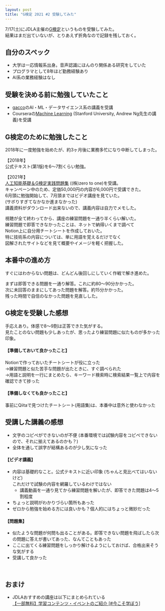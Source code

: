 ```yaml
---
layout: post
title: "G検定 2021 #2 受験してみた"
---
```


7/17(土)にJDLA主催の[G検定](https://www.jdla.org/certificate/general/)というものを受験してみた。  
結果はまだ出ていないが、とりあえず折角なので記録を残しておく。  

## 自分のスペック

- 大学は一応情報系出身。音声認識にほんのり関係ある研究をしていた
- プログラマとして8年ほど勤務経験あり
- AI系の業務経験はなし

## 受験を決める前に勉強していたこと

- [gacco](https://gacco.org)のAI・ML・データサイエンス系の講義を受講
- Courseraの[Machine Learning](https://www.coursera.org/learn/machine-learning) (Stanford University, Andrew Ng先生の講義)を受講

## G検定のために勉強したこと

2018年に一度勉強を始めたが、約3ヶ月後に業務多忙になり中断してしまった。  

【2018年】  
公式テキスト(第1版)を6〜7割くらい勉強。  

【2021年】  
[人工知能基礎＆G検定実践問題集](https://zero2one.jp/product/ai-basic-g-training-v2/) ((株)zero to one)を受講。  
キャンペーン中のため、定価50,000円の内容が6,000円で受講できた。  
6月頭に勉強開始して、7月頭まではビデオ講座を見ていた。  
(サボりすぎてなかなか進まなかった)  
講義資料がダウンロード出来ないので、講義内容は自力でメモした。    
  
視聴が全て終わってから、講座の練習問題を一通り半くらい解いた。  
練習問題で即答できなかったことは、ネットで納得いくまで調べて  
Notion上に自分用チートシートを作成しておいた。  
特に技術系の内容については、単に用語を覚えるだけでなく  
図解されたサイトなどを見て概要やイメージを軽く把握した。  

## 本番中の進め方
  
すぐにはわからない問題は、どんどん後回しにしていく作戦で解き進めた。  

まずは即答できる問題を一通り解答。これに約80〜90分かかった。  
次に未回答のままにしてあった問題を解答。約15分かかった。  
残った時間で自信のなかった問題を見直しした。  

## G検定を受験した感想  

手応えあり。体感で8〜9割は正答できた気がする。  
見たことのない問題も少しあったが、思ったより練習問題に似たものが多かった印象。 

#### 【準備しておいて良かったこと】  

Notionで作っておいたチートシートが役に立った  
→練習問題と似た苦手な問題が出たときに、すぐ調べられた  
→用語と説明を一行にまとめたら、キーワード検索時に検索結果一覧上で内容を確認できて捗った    

#### 【準備しなくても良かったこと】  
事前にQiitaで見つけたチートシート(用語集)は、本番中は意外と使わなかった  

## 受講した講義の感想    
- 文字のコピペができないのが不便 (本番環境では試験内容をコピペできないので、それに揃えてあるのかも？)
- 全体を通して誤字が結構あるのが少し気になった

#### 【ビデオ講義】  
- 内容は基礎的なこと。公式テキストに近い印象 (ちゃんと見比べてはいないけど)  
  これだけで試験の内容を網羅しているわけではない
    - 講義動画を一通り見てから練習問題を解いたが、即答できた問題は4〜5割程度
- ちょっと説明がわかりづらい箇所もあった
- ゼロから勉強を始める方には良いかも？個人的にはちょっと微妙だった

#### 【問題集】  
- 似たような問題が何問も出ることがある。即答できない問題を飛ばしたら次の問題に答えが書いてあった、なんてこともあった
- ここに出てくる練習問題をしっかり解けるようにしておけば、合格出来そうな気がする
- 受講して良かった

<br>

## おまけ  
- JDLAおすすめの講座は以下にまとめられている  
  [【一部無料】学習コンテンツ・イベントのご紹介 [#今こそ学ぼう]](https://www.jdla.org/recommendedbook/study/)